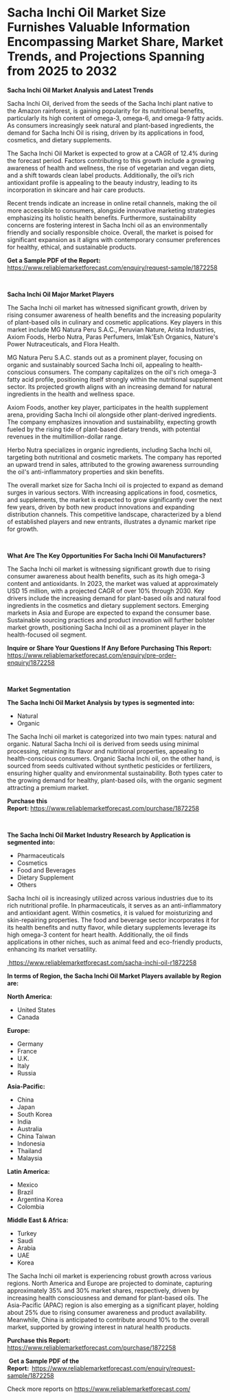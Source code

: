 <p><h1>Sacha Inchi Oil Market Size Furnishes Valuable Information Encompassing Market Share, Market Trends, and Projections Spanning from 2025 to 2032</h1></p><p><strong>Sacha Inchi Oil Market Analysis and Latest Trends</strong></p>
<p><p>Sacha Inchi Oil, derived from the seeds of the Sacha Inchi plant native to the Amazon rainforest, is gaining popularity for its nutritional benefits, particularly its high content of omega-3, omega-6, and omega-9 fatty acids. As consumers increasingly seek natural and plant-based ingredients, the demand for Sacha Inchi Oil is rising, driven by its applications in food, cosmetics, and dietary supplements.</p><p>The Sacha Inchi Oil Market is expected to grow at a CAGR of 12.4% during the forecast period. Factors contributing to this growth include a growing awareness of health and wellness, the rise of vegetarian and vegan diets, and a shift towards clean label products. Additionally, the oil’s rich antioxidant profile is appealing to the beauty industry, leading to its incorporation in skincare and hair care products.</p><p>Recent trends indicate an increase in online retail channels, making the oil more accessible to consumers, alongside innovative marketing strategies emphasizing its holistic health benefits. Furthermore, sustainability concerns are fostering interest in Sacha Inchi oil as an environmentally friendly and socially responsible choice. Overall, the market is poised for significant expansion as it aligns with contemporary consumer preferences for healthy, ethical, and sustainable products.</p></p>
<p><strong>Get a Sample PDF of the Report:&nbsp;</strong> <a href="https://www.reliablemarketforecast.com/enquiry/request-sample/1872258?utm_campaign=3530&utm_medium=2&utm_source=Github&utm_content=ia&utm_term=07042025&utm_id=sacha-inchi-oil">https://www.reliablemarketforecast.com/enquiry/request-sample/1872258</a></p>
<p>&nbsp;</p>
<p><strong>Sacha Inchi Oil Major Market Players</strong></p>
<p><p>The Sacha Inchi oil market has witnessed significant growth, driven by rising consumer awareness of health benefits and the increasing popularity of plant-based oils in culinary and cosmetic applications. Key players in this market include MG Natura Peru S.A.C., Peruvian Nature, Arista Industries, Axiom Foods, Herbo Nutra, Paras Perfumers, Imlak'Esh Organics, Nature's Power Nutraceuticals, and Flora Health.</p><p>MG Natura Peru S.A.C. stands out as a prominent player, focusing on organic and sustainably sourced Sacha Inchi oil, appealing to health-conscious consumers. The company capitalizes on the oil's rich omega-3 fatty acid profile, positioning itself strongly within the nutritional supplement sector. Its projected growth aligns with an increasing demand for natural ingredients in the health and wellness space.</p><p>Axiom Foods, another key player, participates in the health supplement arena, providing Sacha Inchi oil alongside other plant-derived ingredients. The company emphasizes innovation and sustainability, expecting growth fueled by the rising tide of plant-based dietary trends, with potential revenues in the multimillion-dollar range.</p><p>Herbo Nutra specializes in organic ingredients, including Sacha Inchi oil, targeting both nutritional and cosmetic markets. The company has reported an upward trend in sales, attributed to the growing awareness surrounding the oil's anti-inflammatory properties and skin benefits.</p><p>The overall market size for Sacha Inchi oil is projected to expand as demand surges in various sectors. With increasing applications in food, cosmetics, and supplements, the market is expected to grow significantly over the next few years, driven by both new product innovations and expanding distribution channels. This competitive landscape, characterized by a blend of established players and new entrants, illustrates a dynamic market ripe for growth.</p></p>
<p>&nbsp;</p>
<p><strong>What Are The Key Opportunities For Sacha Inchi Oil Manufacturers?</strong></p>
<p><p>The Sacha Inchi oil market is witnessing significant growth due to rising consumer awareness about health benefits, such as its high omega-3 content and antioxidants. In 2023, the market was valued at approximately USD 15 million, with a projected CAGR of over 10% through 2030. Key drivers include the increasing demand for plant-based oils and natural food ingredients in the cosmetics and dietary supplement sectors. Emerging markets in Asia and Europe are expected to expand the consumer base. Sustainable sourcing practices and product innovation will further bolster market growth, positioning Sacha Inchi oil as a prominent player in the health-focused oil segment.</p></p>
<p><strong>Inquire or Share Your Questions If Any Before Purchasing This Report:</strong> <a href="https://www.reliablemarketforecast.com/enquiry/pre-order-enquiry/1872258?utm_campaign=3530&utm_medium=2&utm_source=Github&utm_content=ia&utm_term=07042025&utm_id=sacha-inchi-oil">https://www.reliablemarketforecast.com/enquiry/pre-order-enquiry/1872258</a></p>
<p>&nbsp;</p>
<p><strong>Market Segmentation</strong></p>
<p><strong>The Sacha Inchi Oil Market Analysis by types is segmented into:</strong></p>
<p><ul><li>Natural</li><li>Organic</li></ul></p>
<p><p>The Sacha Inchi oil market is categorized into two main types: natural and organic. Natural Sacha Inchi oil is derived from seeds using minimal processing, retaining its flavor and nutritional properties, appealing to health-conscious consumers. Organic Sacha Inchi oil, on the other hand, is sourced from seeds cultivated without synthetic pesticides or fertilizers, ensuring higher quality and environmental sustainability. Both types cater to the growing demand for healthy, plant-based oils, with the organic segment attracting a premium market.</p></p>
<p><strong>Purchase this Report:&nbsp;</strong><a href="https://www.reliablemarketforecast.com/purchase/1872258?utm_campaign=3530&utm_medium=2&utm_source=Github&utm_content=ia&utm_term=07042025&utm_id=sacha-inchi-oil">https://www.reliablemarketforecast.com/purchase/1872258</a></p>
<p>&nbsp;</p>
<p><strong>The Sacha Inchi Oil Market Industry Research by Application is segmented into:</strong></p>
<p><ul><li>Pharmaceuticals</li><li>Cosmetics</li><li>Food and Beverages</li><li>Dietary Supplement</li><li>Others</li></ul></p>
<p><p>Sacha Inchi oil is increasingly utilized across various industries due to its rich nutritional profile. In pharmaceuticals, it serves as an anti-inflammatory and antioxidant agent. Within cosmetics, it is valued for moisturizing and skin-repairing properties. The food and beverage sector incorporates it for its health benefits and nutty flavor, while dietary supplements leverage its high omega-3 content for heart health. Additionally, the oil finds applications in other niches, such as animal feed and eco-friendly products, enhancing its market versatility.</p></p>
<p><a href="https://www.reliablemarketforecast.com/sacha-inchi-oil-r1872258?utm_campaign=3530&utm_medium=2&utm_source=Github&utm_content=ia&utm_term=07042025&utm_id=sacha-inchi-oil">&nbsp;https://www.reliablemarketforecast.com/sacha-inchi-oil-r1872258</a></p>
<p><strong>In terms of Region, the Sacha Inchi Oil Market Players available by Region are:</strong></p>
<p>
    <p> <strong> North America: </strong>
        <ul>
            <li>United States</li>
            <li>Canada</li>
        </ul>
        </p> 
    <p> <strong> Europe: </strong>
        <ul>
            <li>Germany</li>
            <li>France</li>
            <li>U.K.</li>
            <li>Italy</li>
            <li>Russia</li>
        </ul>
        </p> 
    <p> <strong> Asia-Pacific: </strong>
        <ul>
            <li>China</li>
            <li>Japan</li>
            <li>South Korea</li>
            <li>India</li>
            <li>Australia</li>
            <li>China Taiwan</li>
            <li>Indonesia</li>
            <li>Thailand</li>
            <li>Malaysia</li>
        </ul>
        </p> 
    <p> <strong> Latin America: </strong>
        <ul>
            <li>Mexico</li>
            <li>Brazil</li>
            <li>Argentina Korea</li>
            <li>Colombia</li>
        </ul>
        </p> 
    <p> <strong> Middle East & Africa: </strong>
        <ul>
            <li>Turkey</li>
            <li>Saudi</li>
            <li>Arabia</li>
            <li>UAE</li>
            <li>Korea</li>
        </ul>
    </p>
    </p>
<p><p>The Sacha Inchi oil market is experiencing robust growth across various regions. North America and Europe are projected to dominate, capturing approximately 35% and 30% market shares, respectively, driven by increasing health consciousness and demand for plant-based oils. The Asia-Pacific (APAC) region is also emerging as a significant player, holding about 25% due to rising consumer awareness and product availability. Meanwhile, China is anticipated to contribute around 10% to the overall market, supported by growing interest in natural health products.</p></p>
<p><strong>Purchase this Report: </strong><a href="https://www.reliablemarketforecast.com/purchase/1872258?utm_campaign=3530&utm_medium=2&utm_source=Github&utm_content=ia&utm_term=07042025&utm_id=sacha-inchi-oil">https://www.reliablemarketforecast.com/purchase/1872258</a></p>
<p>&nbsp;<strong>Get a Sample PDF of the Report:&nbsp;&nbsp;</strong><a href="https://www.reliablemarketforecast.com/enquiry/request-sample/1872258?utm_campaign=3530&utm_medium=2&utm_source=Github&utm_content=ia&utm_term=07042025&utm_id=sacha-inchi-oil">https://www.reliablemarketforecast.com/enquiry/request-sample/1872258</a></p>
<p><strong></strong></p>
<p>Check more reports on <a href="https://www.reliablemarketforecast.com/?utm_campaign=3530&utm_medium=2&utm_source=Github&utm_content=ia&utm_term=07042025&utm_id=sacha-inchi-oil">https://www.reliablemarketforecast.com/</a></p>